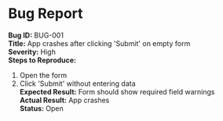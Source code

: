 # Bug Report 

**Bug ID:** BUG-001  
**Title:** App crashes after clicking 'Submit' on empty form  
**Severity:** High  
**Steps to Reproduce:**  
1. Open the form  
2. Click 'Submit' without entering data  
**Expected Result:** Form should show required field warnings  
**Actual Result:** App crashes  
**Status:** Open
